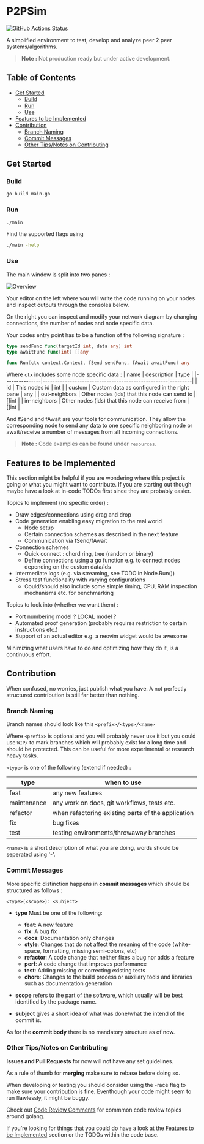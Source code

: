 # P2PSim
[![GitHub Actions Status](https://github.com/yesoer/P2PSim/actions/workflows/go_build_test.yml/badge.svg)](https://github.com/yesoer/P2PSim/actions)

A simplified environment to test, develop and analyze peer 2 peer systems/algorithms.

 > **Note :** Not production ready but under active development.

## Table of Contents
- [Get Started](#get-started)
  - [Build](#build)
  - [Run](#run)
  - [Use](#use)
- [Features to be Implemented](#features-to-be-implemented)
- [Contribution](#contribution)
  - [Branch Naming](#branch-naming)
  - [Commit Messages](#commit-messages)
  - [Other Tips/Notes on Contributing](#other-tipsnotes-on-contributing)

## Get Started

### Build

```sh
go build main.go
```

### Run

```sh
./main
```

Find the supported flags using
```sh
./main -help
```

### Use

The main window is split into two panes :

![Overview](./resources/DistributedSystemsEmulator.png)

Your editor on the left where you will write the code running on your nodes and inspect outputs through the consoles below. 

On the right you can inspect and modify your network diagram by changing connections, the number of nodes and node specific data.

Your codes entry point has to be a function of the following signature :
```go
type sendFunc func(targetId int, data any) int
type awaitFunc func(int) []any

func Run(ctx context.Context, fSend sendFunc, fAwait awaitFunc) any
```

Where `ctx` includes some node specific data :
| name          | description                                       | type    |
|---------------|---------------------------------------------------|---------|
| id            | This nodes id                                     | int     |
| custom        | Custom data as configured in the right pane       | any     |
| out-neighbors | Other nodes (ids) that this node can send to      | []int   |
| in-neighbors  | Other nodes (ids) that this node can receive from | []int   |


And fSend and fAwait are your tools for communication. They allow the corresponding node to send any data to one specific neighboring node or await/receive a number of messages from all incoming connections.

> **Note :** Code examples can be found under `resources`.

## Features to be Implemented

This section might be helpful if you are wondering where this project is going or what you might want to contribute. If you are starting out though maybe have a look at in-code TODOs first since they are probably easier.

Topics to implement (no specific order) : 

- Draw edges/connections using drag and drop
- Code generation enabling easy migration to the real world
  - Node setup
  - Certain connection schemes as described in the next feature
  - Communication via fSend/fAwait
- Connection schemes
  - Quick connect : chord ring, tree (random or binary)
  - Define connections using a go function e.g. to connect nodes depending on the custom data/ids
- Intermediate logs (e.g. via streaming, see TODO in Node.Run())
- Stress test functionality with varying configurations
  - Could/should also include some simple timing, CPU, RAM inspection mechanisms etc. for benchmarking

Topics to look into (whether we want them) :
- Port numbering model ? LOCAL model ?
- Automated proof generation (probably requires restriction to certain instructions etc.)
- Support of an actual editor e.g. a neovim widget would be awesome

Minimizing what users have to do and optimizing how they do it, is a continuous effort.

## Contribution

When confused, no worries, just publish what you have. 
A not perfectly structured contribution is still far better than nothing.

### Branch Naming 

Branch names should look like this
`<prefix>/<type>/<name>`

Where `<prefix>` is optional and you will probably never use it but you could use `WIP/` to mark branches which will probably exist for a long time and should be protected. This can be useful for more experimental or research heavy tasks.

`<type>` is one of the following (extend if needed) :

| type | when to use      |
|------|------------------|
| feat | any new features |
| maintenance | any work on docs, git workflows, tests etc. |
| refactor | when refactoring existing parts of the application |
| fix  | bug fixes        |
| test | testing environments/throwaway branches |

`<name>` is a short description of what you are doing, words should be seperated using '-'.

### Commit Messages

More specific distinction happens in **commit messages** which should be structured
as follows :

```
<type>(<scope>): <subject>
```

- **type**
Must be one of the following:

  * **feat**: A new feature
  * **fix**: A bug fix
  * **docs**: Documentation only changes
  * **style**: Changes that do not affect the meaning of the code (white-space, formatting, missing
    semi-colons, etc)
  * **refactor**: A code change that neither fixes a bug nor adds a feature
  * **perf**: A code change that improves performance
  * **test**: Adding missing or correcting existing tests
  * **chore**: Changes to the build process or auxiliary tools and libraries such as documentation
  generation

- **scope** refers to the part of the software, which usually will be best identified by the package name.

- **subject** gives a short idea of what was done/what the intend of the commit is.

As for the **commit body** there is no mandatory structure as of now.

### Other Tips/Notes on Contributing

**Issues and Pull Requests** for now will not have any set guidelines.

As a rule of thumb for **merging** make sure to rebase before doing so.

When developing or testing you should consider using the -race flag to make sure
your contribution is fine.
Eventhough your code might seem to run flawlessly, it might be buggy.

Check out [Code Review Comments](https://github.com/golang/go/wiki/CodeReviewComments) for commmon code review topics around golang.

If you're looking for things that you could do have a look at the [Features to be Implemented](#features-to-be-implemented) section or the TODOs within the code base.
